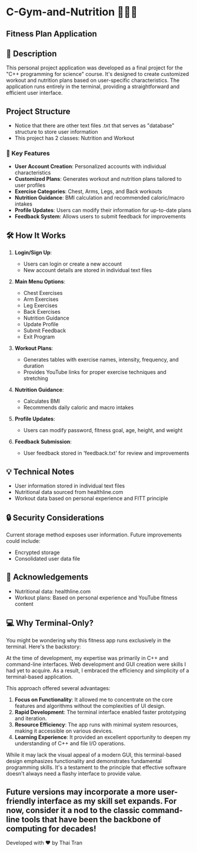 # C-Gym-and-Nutrition 🏋️‍♂️🥗

## Fitness Plan Application

## 📝 Description

This personal project application was developed as a final project for the "C++ programming for science" course. It's designed to create customized workout and nutrition plans based on user-specific characteristics.
The application runs entirely in the terminal, providing a straightforward and efficient user interface.

## Project Structure

- Notice that there are other text files .txt that serves as "database" structure to store user information
- This project has 2 classes: Nutrition and Workout

### 🚀 Key Features

- **User Account Creation**: Personalized accounts with individual characteristics
- **Customized Plans**: Generates workout and nutrition plans tailored to user profiles
- **Exercise Categories**: Chest, Arms, Legs, and Back workouts
- **Nutrition Guidance**: BMI calculation and recommended caloric/macro intakes
- **Profile Updates**: Users can modify their information for up-to-date plans
- **Feedback System**: Allows users to submit feedback for improvements



## 🛠 How It Works

1. **Login/Sign Up**: 
   - Users can login or create a new account
   - New account details are stored in individual text files

2. **Main Menu Options**:
   - Chest Exercises
   - Arm Exercises
   - Leg Exercises
   - Back Exercises
   - Nutrition Guidance
   - Update Profile
   - Submit Feedback
   - Exit Program

3. **Workout Plans**: 
   - Generates tables with exercise names, intensity, frequency, and duration
   - Provides YouTube links for proper exercise techniques and stretching

4. **Nutrition Guidance**:
   - Calculates BMI
   - Recommends daily caloric and macro intakes

5. **Profile Updates**:
   - Users can modify password, fitness goal, age, height, and weight

6. **Feedback Submission**:
   - User feedback stored in 'feedback.txt' for review and improvements

## 💡 Technical Notes

- User information stored in individual text files
- Nutritional data sourced from healthline.com
- Workout data based on personal experience and FITT principle

## 🔒 Security Considerations

Current storage method exposes user information. Future improvements could include:
- Encrypted storage
- Consolidated user data file
  

## 🙏 Acknowledgements

- Nutritional data: healthline.com
- Workout plans: Based on personal experience and YouTube fitness content

## 💻 Why Terminal-Only?

You might be wondering why this fitness app runs exclusively in the terminal. Here's the backstory:

At the time of development, my expertise was primarily in C++ and command-line interfaces. Web development and GUI creation were skills I had yet to acquire. As a result, I embraced the efficiency and simplicity of a terminal-based application.

This approach offered several advantages:
1. **Focus on Functionality**: It allowed me to concentrate on the core features and algorithms without the complexities of UI design.
2. **Rapid Development**: The terminal interface enabled faster prototyping and iteration.
3. **Resource Efficiency**: The app runs with minimal system resources, making it accessible on various devices.
4. **Learning Experience**: It provided an excellent opportunity to deepen my understanding of C++ and file I/O operations.

While it may lack the visual appeal of a modern GUI, this terminal-based design emphasizes functionality and demonstrates fundamental programming skills. It's a testament to the principle that effective software doesn't always need a flashy interface to provide value.

Future versions may incorporate a more user-friendly interface as my skill set expands. For now, consider it a nod to the classic command-line tools that have been the backbone of computing for decades!
---

Developed with ❤️ by Thai Tran
